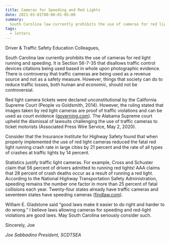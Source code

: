 ```yaml
---
title: Cameras for Speeding and Red Lights
date: 2021-03-01T00:00:01-05:00
summary:
  South Carolina law currently prohibits the use of cameras for red light running and speeding. It is Section 56-7-35 that disallows traffic control devices citations being used based in whole upon photographic evidence. There is controversy that traffic cameras are being used as a revenue source and not as a safety measure.
tags:
  - letters
---
```

Driver &amp; Traffic Safety Education Colleagues,

South Carolina law currently prohibits the use of cameras for red light running and speeding. It is Section 56-7-35 that disallows traffic control devices citations being used based in whole upon photographic evidence. There is controversy that traffic cameras are being used as a revenue source and not as a safety measure. However, things that society can do to reduce traffic losses, both human and economic, should not be controversial.

Red light camera tickets were declared unconstitutional by the California Supreme Court (People vs Goldsmith, 2014). However, the ruling stated that images taken by red light cameras are proof of traffic violations and can be used as court evidence ([governing.com](https://www.governing.com/)). The Alabama Supreme court upheld the dismissal of lawsuits challenging the use of traffic cameras to ticket motorists (Associated Press Wire Service, May 2, 2020).

Consider that the Insurance Institute for Highway Safety found that when properly implemented the use of red light cameras reduced the fatal red light running crash rate in large cities by 21 percent and the rate of all types of crashes at traffic lights by 14 percent.

Statistics justify traffic light cameras. For example, Cross and Schuster claim that 56 percent of drivers admitted to running red lights! AAA claims that 28 percent of crash deaths occur as a result of running a red light. According to the National Highway Transportation Safety Administration, speeding remains the number one factor in more than 25 percent of fatal collisions each year. Twenty-four states already have traffic cameras and seventeen states have speeding cameras ([findlaw.com](https://www.findlaw.com/)).

William E. Gladstone said &ldquo;good laws make it easier to do right and harder to do wrong.&rdquo; I believe laws allowing cameras for speeding and red-light violations are good laws. May South Carolina seriously consider such.

Sincerely,
Joe

*Joe Sabbadino*
*President, SCDTSEA*
